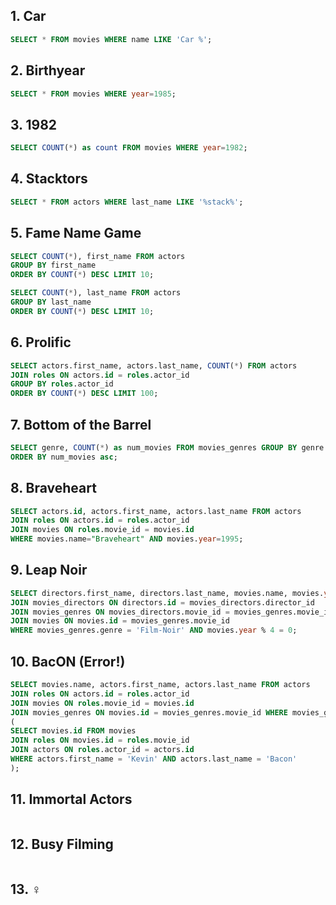 ## 1. Car
``` sql
SELECT * FROM movies WHERE name LIKE 'Car %';
```

## 2. Birthyear
``` sql
SELECT * FROM movies WHERE year=1985;
```

## 3. 1982
``` sql
SELECT COUNT(*) as count FROM movies WHERE year=1982;
```

## 4. Stacktors
``` sql
SELECT * FROM actors WHERE last_name LIKE '%stack%';
```

## 5. Fame Name Game
``` sql
SELECT COUNT(*), first_name FROM actors 
GROUP BY first_name 
ORDER BY COUNT(*) DESC LIMIT 10;

SELECT COUNT(*), last_name FROM actors 
GROUP BY last_name 
ORDER BY COUNT(*) DESC LIMIT 10;
```

## 6. Prolific
``` sql
SELECT actors.first_name, actors.last_name, COUNT(*) FROM actors 
JOIN roles ON actors.id = roles.actor_id 
GROUP BY roles.actor_id 
ORDER BY COUNT(*) DESC LIMIT 100;
```

## 7. Bottom of the Barrel
``` sql
SELECT genre, COUNT(*) as num_movies FROM movies_genres GROUP BY genre 
ORDER BY num_movies asc;
```

## 8. Braveheart
``` sql
SELECT actors.id, actors.first_name, actors.last_name FROM actors 
JOIN roles ON actors.id = roles.actor_id 
JOIN movies ON roles.movie_id = movies.id 
WHERE movies.name="Braveheart" AND movies.year=1995;
```

## 9. Leap Noir
``` sql
SELECT directors.first_name, directors.last_name, movies.name, movies.year FROM directors 
JOIN movies_directors ON directors.id = movies_directors.director_id 
JOIN movies_genres ON movies_directors.movie_id = movies_genres.movie_id 
JOIN movies ON movies.id = movies_genres.movie_id 
WHERE movies_genres.genre = 'Film-Noir' AND movies.year % 4 = 0;
```

## 10. BacON (Error!)
``` sql
SELECT movies.name, actors.first_name, actors.last_name FROM actors 
JOIN roles ON actors.id = roles.actor_id 
JOIN movies ON roles.movie_id = movies.id 
JOIN movies_genres ON movies.id = movies_genres.movie_id WHERE movies_genres.genre = 'Drama' AND movies.id IN
(
SELECT movies.id FROM movies 
JOIN roles ON movies.id = roles.movie_id 
JOIN actors ON roles.actor_id = actors.id 
WHERE actors.first_name = 'Kevin' AND actors.last_name = 'Bacon'
);

```

## 11. Immortal Actors
``` sql
```


## 12. Busy Filming
``` sql
```

## 13. ♀
``` sql
```
